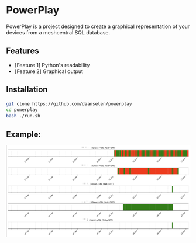 # PowerPlay

PowerPlay is a project designed to create a graphical representation of your devices from a meshcentral SQL database.

## Features

- [Feature 1] Python's readability
- [Feature 2] Graphical output

## Installation

```bash
git clone https://github.com/daanselen/powerplay
cd powerplay
bash ./run.sh
```

## Example:

![Blurred Report](./assets/blur_report.png)

